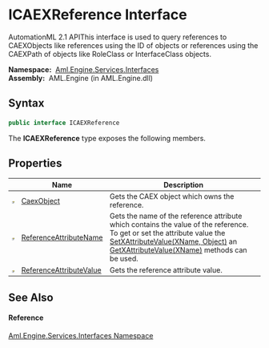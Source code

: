 ICAEXReference Interface
========================
AutomationML 2.1 APIThis interface is used to query references to CAEXObjects like references using the ID of objects or references using the CAEXPath of objects like RoleClass or InterfaceClass objects.

  **Namespace:**  [Aml.Engine.Services.Interfaces][1]  
  **Assembly:**  AML.Engine (in AML.Engine.dll)

Syntax
------

```csharp
public interface ICAEXReference
```

The **ICAEXReference** type exposes the following members.


Properties
----------

                   | Name                         | Description                                                                                                                                                                                                             
------------------ | ---------------------------- | ----------------------------------------------------------------------------------------------------------------------------------------------------------------------------------------------------------------------- 
![Public property] | [CaexObject][2]              | Gets the CAEX object which owns the reference.                                                                                                                                                                          
![Public property] | [ReferenceAttributeName][3]  | Gets the name of the reference attribute which contains the value of the reference. To get or set the attribute value the [SetXAttributeValue(XName, Object)][4] an [GetXAttributeValue(XName)][5] methods can be used. 
![Public property] | [ReferenceAttributeValue][6] | Gets the reference attribute value.                                                                                                                                                                                     


See Also
--------

#### Reference
[Aml.Engine.Services.Interfaces Namespace][1]  

[1]: ../README.md
[2]: CaexObject.md
[3]: ReferenceAttributeName.md
[4]: ../../Aml.Engine.CAEX/CAEXWrapper/SetXAttributeValue.md
[5]: ../../Aml.Engine.CAEX/CAEXWrapper/GetXAttributeValue.md
[6]: ReferenceAttributeValue.md
[7]: https://www.automationml.org
[8]: ../../icons/logoShade.png
[Public property]: ../../icons/pubproperty.gif "Public property"